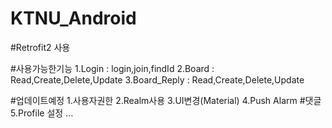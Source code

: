 # KTNU_Android

#Retrofit2 사용 

#사용가능한기능
1.Login : login,join,findId
2.Board : Read,Create,Delete,Update
3.Board_Reply : Read,Create,Delete,Update

#업데이트예정
1.사용자권한
2.Realm사용
3.UI변경(Material)
4.Push Alarm #댓글
5.Profile 설정
...
